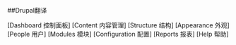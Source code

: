 ##Drupal翻译

[Dashboard         控制面板]
[Content           内容管理]
[Structure         结构]
[Appearance        外观]
[People            用户]
[Modules           模块]
[Configuration     配置]
[Reports           报表]
[Help              帮助]
